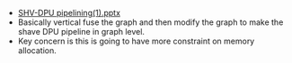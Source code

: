- [SHV-DPU pipelining(1).pptx](https://intel-my.sharepoint.com/:p:/p/xu_qian/EYKMJlX8im1Mq8rT8hShIiEBUh84MYht93_2-8les4ACig?e=689jyP)
- Basically vertical fuse the graph and then modify the graph to make the shave DPU pipeline in graph level.
- Key concern is this is going to have more constraint on memory allocation.